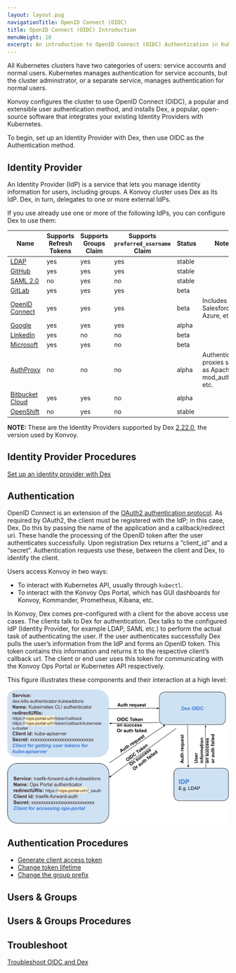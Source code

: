 ```yaml
---
layout: layout.pug
navigationTitle: OpenID Connect (OIDC)
title: OpenID Connect (OIDC) Introduction
menuWeight: 10
excerpt: An introduction to OpenID Connect (OIDC) Authentication in Kubernetes
---
```


All Kubernetes clusters have two categories of users: service accounts and normal users. Kubernetes manages authentication for service accounts, but the cluster adminstrator, or a separate service, manages authentication for normal users.

Konvoy configures the cluster to use OpenID Connect (OIDC), a popular and extensible user authentication method, and installs Dex, a popular, open-source software that integrates your existing Identity Providers with Kubernetes.

To begin, set up an Identity Provider with Dex, then use OIDC as the Authentication method.

## Identity Provider

An Identity Provider (IdP) is a service that lets you manage identity information for users, including groups. A Konvoy cluster uses Dex as its IdP. Dex, in turn, delegates to one or more external IdPs.

If you use already use one or more of the following IdPs, you can configure Dex to use them:

| Name | Supports Refresh Tokens | Supports Groups Claim | Supports `preferred_username` Claim | Status | Notes |
| ---- | ----------------------- | --------------------- | --------------------------------- | ------ | ----- |
| [LDAP](https://github.com/dexidp/dex/blob/v2.22.0/Documentation/connectors/ldap.md) | yes | yes | yes | stable | |
| [GitHub](https://github.com/dexidp/dex/blob/v2.22.0/Documentation/connectors/github.md) | yes | yes | yes | stable | |
| [SAML 2.0](https://github.com/dexidp/dex/blob/v2.22.0/Documentation/connectors/saml.md) | no | yes | no | stable |
| [GitLab](https://github.com/dexidp/dex/blob/v2.22.0/Documentation/connectors/gitlab.md) | yes | yes | yes | beta | |
| [OpenID Connect](https://github.com/dexidp/dex/blob/v2.22.0/Documentation/connectors/oidc.md) | yes | yes | yes | beta | Includes Salesforce, Azure, etc. |
| [Google](https://github.com/dexidp/dex/blob/v2.22.0/Documentation/connectors/google.md) | yes | yes | yes | alpha | |
| [LinkedIn](https://github.com/dexidp/dex/blob/v2.22.0/Documentation/connectors/linkedin.md) | yes | no | no | beta | |
| [Microsoft](https://github.com/dexidp/dex/blob/v2.22.0/Documentation/connectors/microsoft.md) | yes | yes | no | beta | |
| [AuthProxy](https://github.com/dexidp/dex/blob/v2.22.0/Documentation/connectors/authproxy.md) | no | no | no | alpha | Authentication proxies such as Apache2 mod_auth, etc. |
| [Bitbucket Cloud](https://github.com/dexidp/dex/blob/v2.22.0/Documentation/connectors/bitbucketcloud.md) | yes | yes | no | alpha | |
| [OpenShift](https://github.com/dexidp/dex/blob/v2.22.0/Documentation/connectors/openshift.md) | no | yes | no | stable | |

<p class="message--note"><strong>NOTE: </strong>These are the Identity Providers supported by Dex <a href="https://github.com/dexidp/dex/blob/v2.22.0/README.md">2.22.0</a>, the version used by Konvoy.</p>

## Identity Provider Procedures

[Set up an identity provider with Dex](./set-up-identity-provider-with-dex)

## Authentication

OpenID Connect is an extension of the [OAuth2 authentication protocol](https://oauth.net/2/). As required by OAuth2, the client must be registered with the IdP; in this case, Dex. Do this by passing the name of the application and a callback/redirect uri. These handle the processing of the OpenID token after the user authenticates successfully. Upon registration Dex returns a “client_id” and a “secret”. Authentication requests use these, between the client and Dex, to identify the client.

Users access Konvoy in two ways:

- To interact with Kubernetes API, usually through `kubectl`.
- To interact with the Konvoy Ops Portal, which has GUI dashboards for Konvoy, Kommander, Prometheus, Kibana, etc.

In Konvoy, Dex comes pre-configured with a client for the above access use cases. The clients talk to Dex for authentication. Dex talks to the configured IdP (Identity Provider, for example LDAP, SAML etc.) to perform the actual task of authenticating the user. If the user authenticates successfully Dex pulls the user’s information from the IdP and forms an OpenID token. This token contains this information and returns it to the respective client’s callback url. The client or end user uses this token for communicating with the Konvoy Ops Portal or Kubernetes API respectively.

This figure illustrates these components and their interaction at a high level:

![OIDC authentication flow](./oidc-auth-flow-with-dex.png)

## Authentication Procedures

- [Generate client access token](./generate-client-access-token)
- [Change token lifetime](./change-token-lifetime)
- [Change the group prefix](./change-group-prefix)

## Users & Groups

<!--
TODO High-level overview of why there is a user and a group.
-->

## Users & Groups Procedures

<!--
TODO Assign Permission to Users & Groups (Note: This should link to procedure under the forthcoming RBAC section.)
-->

## Troubleshoot

[Troubleshoot OIDC and Dex](./troubleshoot)
